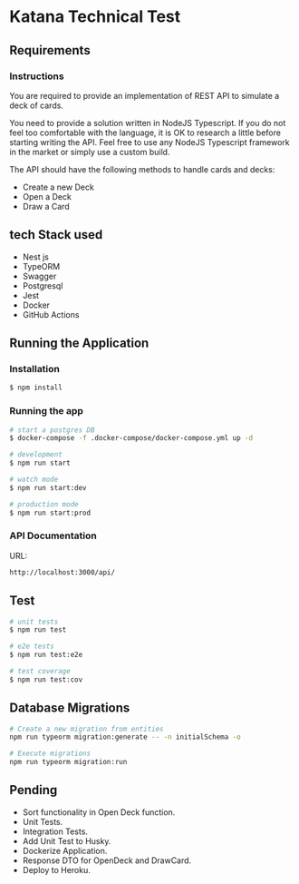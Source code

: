 # Katana Technical Test
## Requirements
### Instructions
You are required to provide an implementation of REST API to simulate a deck of cards.

You need to provide a solution written in NodeJS Typescript. If you do not feel too comfortable with the language, it is OK to research a little
before starting writing the API. Feel free to use any NodeJS Typescript framework in the market or simply use a custom build.

The API should have the following methods to handle cards and decks:
- Create a new Deck
- Open a Deck
- Draw a Card





## tech Stack used
- Nest js
- TypeORM
- Swagger
- Postgresql
- Jest
- Docker
- GitHub Actions

## Running the Application

### Installation

```bash
$ npm install
```

### Running the app

```bash
# start a postgres DB
$ docker-compose -f .docker-compose/docker-compose.yml up -d

# development
$ npm run start

# watch mode
$ npm run start:dev

# production mode
$ npm run start:prod
```

### API Documentation

URL:
```bash
http://localhost:3000/api/
```

## Test

```bash
# unit tests
$ npm run test

# e2e tests
$ npm run test:e2e

# test coverage
$ npm run test:cov
```

## Database Migrations

```bash
# Create a new migration from entities
npm run typeorm migration:generate -- -n initialSchema -o

# Execute migrations 
npm run typeorm migration:run
```

## Pending
- Sort functionality in Open Deck function.
- Unit Tests.
- Integration Tests.
- Add Unit Test to Husky.
- Dockerize Application.
- Response DTO for OpenDeck and DrawCard.
- Deploy to Heroku.
